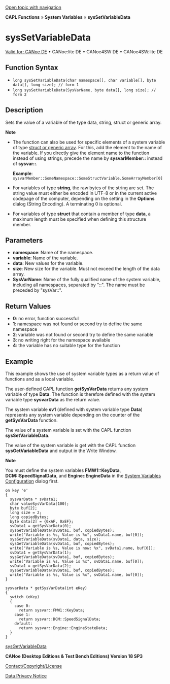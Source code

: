 [Open topic with navigation](../../../../../CANoeDEFamily.htm#Topics/CAPLFunctions/SystemVariables/Functions/CAPLfunctionSysSetVariableData.md)

**CAPL Functions** » **System Variables** » **sysSetVariableData**

# sysSetVariableData

[Valid for: CANoe DE](../../../Shared/FeatureAvailability.md) • CANoe:lite DE • CANoe4SW DE • CANoe4SW:lite DE

## Function Syntax

- `long sysSetVariableData(char namespace[], char variable[], byte data[], long size); // form 1`
- `long sysSetVariableData(SysVarName, byte data[], long size); // form 2`

## Description

Sets the value of a variable of the type data, string, struct or generic array.

**Note**

- The function can also be used for specific elements of a system variable of type [struct or generic array](../../../Shared/SystemVariables/SysVar.md). For this, add the element to the name of the variable. If you directly give the element name to the function instead of using strings, precede the name by **sysvarMember::** instead of **sysvar::**.

  **Example**: `sysvarMember::SomeNamespace::SomeStructVariable.SomeArrayMember[0]`

- For variables of type **string**, the raw bytes of the string are set. The string value must either be encoded in UTF-8 or in the current active codepage of the computer, depending on the setting in the **Options** dialog (String Encoding). A terminating 0 is optional.
- For variables of type **struct** that contain a member of type **data**, a maximum length must be specified when defining this structure member.

## Parameters

- **namespace**: Name of the namespace.
- **variable**: Name of the variable.
- **data**: New values for the variable.
- **size**: New size for the variable. Must not exceed the length of the data array.
- **SysVarName**: Name of the fully qualified name of the system variable, including all namespaces, separated by "::". The name must be preceded by "sysVar::".

## Return Values

- **0**: no error, function successful
- **1**: namespace was not found or second try to define the same namespace
- **2**: variable was not found or second try to define the same variable
- **3**: no writing right for the namespace available
- **4**: the variable has no suitable type for the function

## Example

This example shows the use of system variable types as a return value of functions and as a local variable.

The user-defined CAPL function **getSysVarData** returns any system variable of type **Data**. The function is therefore defined with the system variable type **sysvarData** as the return value.

The system variable **sv1** (defined with system variable type **Data**) represents any system variable depending on the counter of the **getSysVarData** function.

The value of a system variable is set with the CAPL function **sysSetVariableData**.

The value of the system variable is get with the CAPL function **sysGetVariableData** and output in the Write Window.

**Note**

You must define the system variables **FMW1::KeyData**, **DCM::SpeedSignalData**, and **Engine::EngineData** in the [System Variables Configuration](../../../Shared/SystemVariables/SysVarConfigUserDefined.md) dialog first.

```plaintext
on key 'e'
{
  sysvarData * svData1;
  char valueSysVarData[100];
  byte buf[2];
  long size = 2;
  long copiedBytes;
  byte data[2] = {0xAF, 0xEF};
  svData1 = getSysVarData(0);
  sysGetVariableData(svData1, buf, copiedBytes);
  write("Variable is %s, Value is %x", svData1.name, buf[0]);
  sysSetVariableData(svData1, data, size);
  sysGetVariableData(svData1, buf, copiedBytes);
  write("Variable is %s, Value is now: %x", svData1.name, buf[0]);
  svData1 = getSysVarData(1);
  sysGetVariableData(svData1, buf, copiedBytes);
  write("Variable is %s, Value is %x", svData1.name, buf[0]);
  svData1 = getSysVarData(2);
  sysGetVariableData(svData1, buf, copiedBytes);
  write("Variable is %s, Value is %x", svData1.name, buf[0]);
}

sysvarData * getSysVarData(int eKey)
{
  switch (eKey)
  {
    case 0:
      return sysvar::FMW1::KeyData;
    case 1:
      return sysvar::DCM::SpeedSignalData;
    default:
      return sysvar::Engine::EngineStateData;
  }
}
```

[sysGetVariableData](CAPLfunctionSysGetVariableData.md)

**CANoe (Desktop Editions & Test Bench Editions) Version 18 SP3**

[Contact/Copyright/License](../../../Shared/ContactCopyrightLicense.md)

[Data Privacy Notice](https://www.vector.com/int/en/company/get-info/privacy-policy/)
